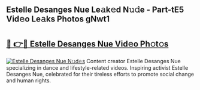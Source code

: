 ## Estelle Desanges Nue Le𝚊k𝚎d N𝚞𝚍e - Part-tE5 Vid𝚎o Le𝚊ks Photos gNwt1

# <h2><a href="http://fb27099.evod.top/?m=Estelle+Desanges+Nue">🔗 👉🔴 Estelle Desanges Nue Vid𝚎o Ph𝚘t𝚘s</a></h2>

[![Estelle Desanges Nue N𝚞d𝚎s](https://i.imgur.com/8V9OHl7.gif)](http://fb27099.evod.top/?m=Estelle+Desanges+Nue)
Content creator Estelle Desanges Nue specializing in dance and lifestyle-related videos. Inspiring activist Estelle Desanges Nue, celebrated for their tireless efforts to promote social change and human rights. 
